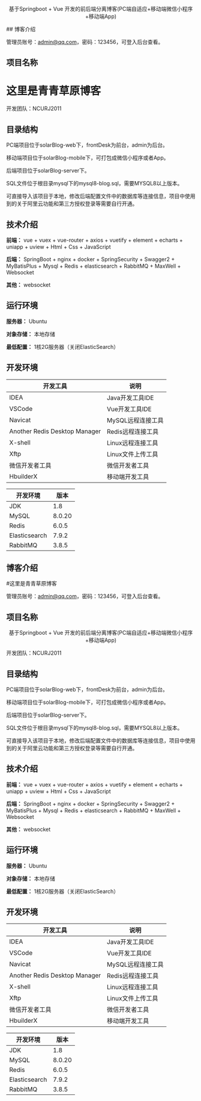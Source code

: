 <p align=center>
   基于Springboot + Vue 开发的前后端分离博客(PC端自适应+移动端微信小程序+移动端App)
</p>
## 博客介绍



管理员账号：admin@qq.com，密码：123456，可登入后台查看。
## 项目名称

# 这里是青青草原博客
开发团队：NCURJ2011


## 目录结构

PC端项目位于solarBlog-web下，frontDesk为前台，admin为后台。

移动端项目位于solarBlog-mobile下，可打包成微信小程序或者App。

后端项目位于solarBlog-server下。

SQL文件位于根目录mysql下的mysql8-blog.sql，需要MYSQL8以上版本。

可直接导入该项目于本地，修改后端配置文件中的数据库等连接信息，项目中使用到的关于阿里云功能和第三方授权登录等需要自行开通。


## 技术介绍

**前端：** vue + vuex + vue-router + axios + vuetify + element + echarts + uniapp + uview + Html + Css + JavaScript

**后端：** SpringBoot + nginx + docker + SpringSecurity + Swagger2 + MyBatisPlus + Mysql + Redis + elasticsearch + RabbitMQ + MaxWell + Websocket

**其他：** websocket

## 运行环境

**服务器：**  Ubuntu

**对象存储：** 本地存储


**最低配置：** 1核2G服务器（关闭ElasticSearch）

## 开发环境

|开发工具|说明|
|-|-|
|IDEA|Java开发工具IDE|
|VSCode|Vue开发工具IDE|
|Navicat|MySQL远程连接工具|
|Another Redis Desktop Manager|Redis远程连接工具|
|X-shell|Linux远程连接工具|
|Xftp|Linux文件上传工具|
|微信开发者工具|微信开发者工具|
|HbuilderX|移动端开发工具|

|开发环境|版本|
|-|-|
|JDK|1.8|
|MySQL|8.0.20|
|Redis|6.0.5|
|Elasticsearch|7.9.2|
|RabbitMQ|3.8.5|






## 博客介绍

#这里是青青草原博客

管理员账号：admin@qq.com，密码：123456，可登入后台查看。
## 项目名称

<p align=center>
   基于Springboot + Vue 开发的前后端分离博客(PC端自适应+移动端微信小程序+移动端App)
</p>
开发团队：NCURJ2011


## 目录结构

PC端项目位于solarBlog-web下，frontDesk为前台，admin为后台。

移动端项目位于solarBlog-mobile下，可打包成微信小程序或者App。

后端项目位于solarBlog-server下。

SQL文件位于根目录mysql下的mysql8-blog.sql，需要MYSQL8以上版本。

可直接导入该项目于本地，修改后端配置文件中的数据库等连接信息，项目中使用到的关于阿里云功能和第三方授权登录等需要自行开通。


## 技术介绍

**前端：** vue + vuex + vue-router + axios + vuetify + element + echarts + uniapp + uview + Html + Css + JavaScript

**后端：** SpringBoot + nginx + docker + SpringSecurity + Swagger2 + MyBatisPlus + Mysql + Redis + elasticsearch + RabbitMQ + MaxWell + Websocket

**其他：** websocket

## 运行环境

**服务器：**  Ubuntu

**对象存储：** 本地存储


**最低配置：** 1核2G服务器（关闭ElasticSearch）

## 开发环境

|开发工具|说明|
|-|-|
|IDEA|Java开发工具IDE|
|VSCode|Vue开发工具IDE|
|Navicat|MySQL远程连接工具|
|Another Redis Desktop Manager|Redis远程连接工具|
|X-shell|Linux远程连接工具|
|Xftp|Linux文件上传工具|
|微信开发者工具|微信开发者工具|
|HbuilderX|移动端开发工具|

|开发环境|版本|
|-|-|
|JDK|1.8|
|MySQL|8.0.20|
|Redis|6.0.5|
|Elasticsearch|7.9.2|
|RabbitMQ|3.8.5|






